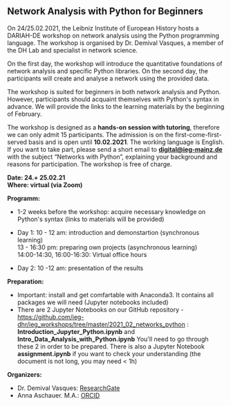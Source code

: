##          Network Analysis with Python for Beginners


On 24/25.02.2021, the Leibniz Institute of European History hosts a DARIAH-DE workshop on network analysis using the Python programming language. The workshop is organised by Dr. Demival Vasques, a member of the DH Lab and specialist in network science. 

On the first day, the workshop will introduce the quantitative foundations of network analysis and specific Python libraries. On the second day, the participants will create and analyse a network using the provided data. 

The workshop is suited for beginners in both network analysis and Python. However, participants should acquaint themselves with Python's syntax in advance. We will provide the links to the learning materials by the beginning of February.

The workshop is designed as a **hands-on session with tutoring**, therefore we can only admit 15 participants. The admission is on the first-come-first-served basis and is open until **10.02.2021**. The working language is English. If you want to take part, please send a short email to **digital@ieg-mainz.de** with the subject “Networks with Python”, explaining your background and reasons for participation. The workshop is free of charge.
 

**Date: 24.+ 25.02.21 <br/>
Where: virtual (via Zoom)**

   **Programm:**

- 1-2 weeks before the workshop: 
acquire necessary knowledge on Python's syntax (links to materials will be provided)

- Day 1:
10 - 12 am: introduction and demonstartion (synchronous learning) <br/>
13 - 16:30 pm: preparing own projects (asynchronous learning) <br/>
14:00-14:30, 16:00-16:30: Virtual office hours 

- Day 2:
10 -12 am: presentation of the results 

**Preparation:**
- Important: install and get comfartable with Anaconda3. It contains all packages we will need (Jupyter notebooks included)
- There are 2 Jupyter Notebooks on our GitHub repository - https://github.com/ieg-dhr/ieg_workshops/tree/master/2021_02_networks_python :
**Introduction_Jupyter_Python.ipynb** and **Intro_Data_Analysis_with_Python.ipynb** 
You'll need to go through these 2 in order to be prepared. There is also a Jupyter Notebook **assignment.ipynb** if you want to check your understanding (the document is not long, you may need < 1h)


 **Organizers:**
 - Dr. Demival Vasques: [ResearchGate](https://www.researchgate.net/profile/Demival_Vasques_Filho)
 - Anna Aschauer. M.A.: [ORCID](https://orcid.org/0000-0001-5446-9080)
